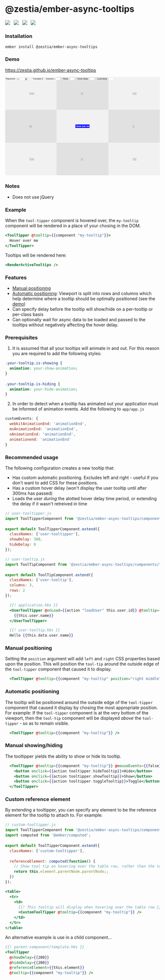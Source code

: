 # @zestia/ember-async-tooltips

<a href="http://emberobserver.com/addons/ember-async-tooltips"><img src="http://emberobserver.com/badges/ember-async-tooltips.svg"></a> &nbsp; <a href="https://david-dm.org/zestia/ember-async-tooltips#badge-embed"><img src="https://david-dm.org/zestia/ember-async-tooltips.svg"></a> &nbsp; <a href="https://david-dm.org/zestia/ember-async-tooltips#dev-badge-embed"><img src="https://david-dm.org/zestia/ember-async-tooltips/dev-status.svg"></a> &nbsp; <a href="http://travis-ci.org/zestia/ember-async-tooltips"><img src="https://travis-ci.org/zestia/ember-async-tooltips.svg?branch=master"></a>

### Installation
```
ember install @zestia/ember-async-tooltips
```

### Demo

https://zestia.github.io/ember-async-tooltips

<a href="https://zestia.github.io/ember-async-tooltips">
  <img src="docs/screenshot.png" width="512" height="319">
</a>

### Notes

* Does not use jQuery

### Example

When the `tool-tipper` component is hovered over, the `my-tooltip` component will be rendered in a place of your chosing in the DOM.

```handlebars
<ToolTipper @tooltip={{component "my-tooltip"}}>
  Hover over me
</ToolTipper>
```

Tooltips will be rendered here:

```handlebars
<RenderActiveTooltips />
```

### Features

* [Manual positioning](#manual-positioning)
* [Automatic positioning](#automatic-positioning): Viewport is split into rows and columns which help determine where a tooltip should be optimally positioned (see the [demo](https://zestia.github.io/ember-async-tooltips/#/position))
* Can specify delay before the tooltip will show/hide on a per-tooltip or per-class basis
* Can optionally wait for async data to be loaded and passed to the tooltips without negatively affecting the hover delay.

### Prerequisites

1. It is assumed that all your tooltips will animate in and out. For this reason
  you are required to add the following styles:

  ```css
  .your-tooltip.is-showing {
    animation: your-show-animation;
  }

  .your-tooltip.is-hiding {
    animation: your-hide-animation;
  }
  ```

2. In order to detect when a tooltip has animated out your application must be
   informed of animation events. Add the following to `app/app.js`

  ```javascript
  customEvents: {
    webkitAnimationEnd: 'animationEnd',
    msAnimationEnd: 'animationEnd',
    oAnimationEnd: 'animationEnd',
    animationend: 'animationEnd'
  }
  ```

### Recommended usage

The following configuration creates a new tooltip that:
* Has custom automatic positioning.
  Excludes left and right - useful if you don't want to add CSS for these positions.
* Has a custom hover delay (won't display the user tooltip until after 300ms has passed)
* Loads the user _during_ the alotted hover delay time period, or extending the delay if it wasn't retreived in time


```javascript
// user-tooltipper.js
import ToolTipperComponent from '@zestia/ember-async-tooltips/components/tool-tipper';

export default ToolTipperComponent.extend({
  classNames: ['user-tooltipper'],
  showDelay: 300,
  hideDelay: 0
});
```

```javascript
// user-tooltip.js
import ToolTipComponent from '@zestia/ember-async-tooltips/components/tool-tip';

export default ToolTipComponent.extend({
  classNames: ['user-tooltip'],
  columns: 3,
  rows: 2
});
```

```handlebars
  {{! application.hbs }}
  <UserToolTipper @onLoad={{action "loadUser" this.user.id}} @tooltip={{component "user-tooltip"}}>
    {{this.user.name}}
  </UserToolTipper>
```

```handlebars
  {{! user-tooltip.hbs }}
  Hello {{this.data.user.name}}
```

### Manual positioning

Setting the `position` argument will add `left` and `right` CSS properties based upon the position. This will position the `tool-tip` around the outside edge of the `tool-tipper` component that caused it to display.

```handlebars
  <ToolTipper @tooltip={{component "my-tooltip" position="right middle"}} />
```

### Automatic positioning

The tooltip will be positioned around the outside edge of the `tool-tipper` component that caused it display by chosing the most appropriate position. For example: If the `tool-tipper` component is at the very bottom of the viewport, then the `tool-tip` component will be displayed _above_ the `tool-tipper` - so as to remain visible.

```handlebars
  <ToolTipper @tooltip={{component "my-tooltip"}} />
```

### Manual showing/hiding

The tooltipper yields the ability to show or hide its tooltip.

```handlebars
  <ToolTipper @tooltip={{component "my-tooltip"}} @mouseEvents={{false}} as |tooltipper|>
    <button onclick={{action tooltipper.hideTooltip}}>Hide</button>
    <button onclick={{action tooltipper.showTooltip}}>Show</button>
    <button onclick={{action tooltipper.toggleTooltip}}>Toggle</button>
  </ToolTipper>
```


### Custom reference element

By extending a tooltipper, you can specify any element to be the reference element for the tooltip
to attach to. For example:

```javascript
// custom-tooltipper.js
import ToolTipperComponent from '@zestia/ember-async-tooltips/components/tool-tipper';
import computed from '@ember/computed';

export default ToolTipperComponent.extend({
  classNames: ['custom-tooltipper'],

  referenceElement: computed(function() {
    // Show tool tip on hovering over the table row, rather than the tooltipper itself.
    return this.element.parentNode.parentNode;;
  })
});
```

```handlebars
<table>
  <tr>
    <td>
      {{! This tooltip will display when hovering over the table row }}
      <CustomToolTipper @tooltip={{component "my-tooltip"}} />
    </td>
  </tr>
</table>
```

An alternative example is use in a child component...

```handlebars
{{! parent-component/template.hbs }}
<ToolTipper
  @showDelay={{200}}
  @hideDelay={{200}}
  @referenceElement={{this.element}}
  @tooltip={{component "my-tooltip"}} />
```
